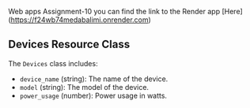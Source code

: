 Web apps Assignment-10
you can find the link to the Render app [Here] (https://f24wb74medabalimi.onrender.com)
## Devices Resource Class

The `Devices` class includes:
- `device_name` (string): The name of the device.
- `model` (string): The model of the device.
- `power_usage` (number): Power usage in watts.

